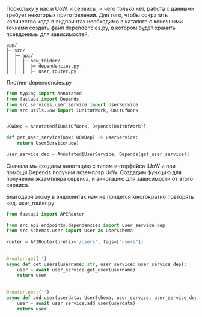 Поскольку у нас и UoW, и сервисы, и чего только нет, работа с данными требует некоторых приготовлений.
Для того, чтобы сократить количество кода в эндпоинтах необходимо в каталоге с конечными точками создать файл dependencies.py, в котором будет хранить псевдонимы для зависимостей.
```
app/
├─ src/
│  ├─ api/
│  │  ├─ new_folder/
│  │  │  ├─ dependencies.py
│  │  │  ├─ user_router.py
```

Листинг dependencies.py
``` python
from typing import Annotated  
from fastapi import Depends  
from src.services.user_service import UserService  
from src.utils.uow import IUnitOfWork, UnitOfWork  


UOWDep = Annotated[IUnitOfWork, Depends(UnitOfWork)]  
  
def get_user_service(uow: UOWDep) -> UserService:  
    return UserService(uow)  
  
user_service_dep = Annotated[UserService, Depends(get_user_service)]  
```

Сначала мы создаем аннотацию с типом интерфейса IUoW и при помощи Depends получим экземпляр UoW. Создадим функцию для получения экземпляра сервиса, и аннотацию для зависимости от этого сервиса. 

Благодаря этому в эндпоинтах нам не придется многократно повторять код. user_router.py
``` python
from fastapi import APIRouter  
  
from src.api.endpoints.dependencies import user_service_dep  
from src.schemas.user import User as UserSchema  
  
router = APIRouter(prefix='/users', tags=["users"])  
  
  
@router.get('')  
async def get_users(username: str, user_service: user_service_dep):  
    user = await user_service.get_user(username)  
    return user  
  
  
@router.post('')  
async def add_user(userdata: UserSchema, user_service: user_service_dep):  
    user = await user_service.add_user(userdata)  
    return user
```
